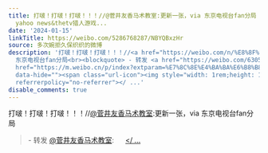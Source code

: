 ```yaml
---
title: 打啵！打啵！打啵！！！//@菅井友香马术教室:更新一张，via 东京电视台fan分局 - 转发 @菅井友香马术教室:&ensp;猎人游戏W菅井友香via
  yahoo news&thetv猎人游戏...
date: '2024-01-15'
linkTitle: https://weibo.com/5286768287/NBYQBxzHr
source: 多次婉拒久保织织的微博
description: '打啵！打啵！打啵！！！//<a href="https://weibo.com/n/%E8%8F%85%E4%BA%95%E5%8F%8B%E9%A6%99%E9%A9%AC%E6%9C%AF%E6%95%99%E5%AE%A4">@菅井友香马术教室</a>:更新一张，via
  东京电视台fan分局<br><blockquote> - 转发 <a href="https://weibo.com/6305541599" target="_blank">@菅井友香马术教室</a>: <a
  href="https://m.weibo.cn/p/index?extparam=%E7%8C%8E%E4%BA%BA%E6%B8%B8%E6%88%8FW&amp;containerid=100808149912d76ea90fcc327d47d485ccebe9"
  data-hide=""><span class="url-icon"><img style="width: 1rem;height: 1rem" src="https://n.sinaimg.cn/photo/5213b46e/20180926/timeline_card_small_super_default.png"
  referrerpolicy="no-referrer"></ ...'
disable_comments: true
---
```

打啵！打啵！打啵！！！//<a href="https://weibo.com/n/%E8%8F%85%E4%BA%95%E5%8F%8B%E9%A6%99%E9%A9%AC%E6%9C%AF%E6%95%99%E5%AE%A4">@菅井友香马术教室</a>:更新一张，via 东京电视台fan分局<br><blockquote> - 转发 <a href="https://weibo.com/6305541599" target="_blank">@菅井友香马术教室</a>: <a href="https://m.weibo.cn/p/index?extparam=%E7%8C%8E%E4%BA%BA%E6%B8%B8%E6%88%8FW&amp;containerid=100808149912d76ea90fcc327d47d485ccebe9" data-hide=""><span class="url-icon"><img style="width: 1rem;height: 1rem" src="https://n.sinaimg.cn/photo/5213b46e/20180926/timeline_card_small_super_default.png" referrerpolicy="no-referrer"></ ...